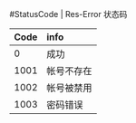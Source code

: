 #StatusCode | Res-Error 状态码

|      Code      | info           |
| :------------- | :------------- |
| 0              | 成功            |
| 1001           | 帐号不存在       |
| 1002           | 帐号被禁用       |
| 1003           | 密码错误         |
